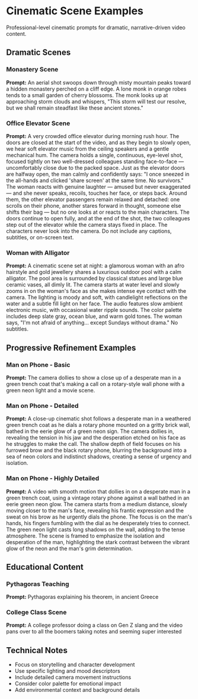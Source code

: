 # Cinematic Scene Examples

Professional-level cinematic prompts for dramatic, narrative-driven video content.

## Dramatic Scenes

### Monastery Scene
**Prompt:** An aerial shot swoops down through misty mountain peaks toward a hidden monastery perched on a cliff edge. A lone monk in orange robes tends to a small garden of cherry blossoms. The monk looks up at approaching storm clouds and whispers, "This storm will test our resolve, but we shall remain steadfast like these ancient stones."

### Office Elevator Scene
**Prompt:** A very crowded office elevator during morning rush hour. The doors are closed at the start of the video, and as they begin to slowly open, we hear soft elevator music from the ceiling speakers and a gentle mechanical hum. The camera holds a single, continuous, eye-level shot, focused tightly on two well-dressed colleagues standing face-to-face — uncomfortably close due to the packed space. Just as the elevator doors are halfway open, the man calmly and confidently says: "I once sneezed in the all-hands and clicked 'share screen' at the same time. No survivors." The woman reacts with genuine laughter — amused but never exaggerated — and she never speaks, recoils, touches her face, or steps back. Around them, the other elevator passengers remain relaxed and detached: one scrolls on their phone, another stares forward in thought, someone else shifts their bag — but no one looks at or reacts to the main characters. The doors continue to open fully, and at the end of the shot, the two colleagues step out of the elevator while the camera stays fixed in place. The characters never look into the camera. Do not include any captions, subtitles, or on-screen text.

### Woman with Alligator
**Prompt:** A cinematic scene set at night: a glamorous woman with an afro hairstyle and gold jewellery shares a luxurious outdoor pool with a calm alligator. The pool area is surrounded by classical statues and large blue ceramic vases, all dimly lit. The camera starts at water level and slowly zooms in on the woman's face as she makes intense eye contact with the camera. The lighting is moody and soft, with candlelight reflections on the water and a subtle fill light on her face. The audio features slow ambient electronic music, with occasional water ripple sounds. The color palette includes deep slate gray, ocean blue, and warm gold tones. The woman says, "I'm not afraid of anything… except Sundays without drama." No subtitles.

## Progressive Refinement Examples

### Man on Phone - Basic
**Prompt:** The camera dollies to show a close up of a desperate man in a green trench coat that's making a call on a rotary-style wall phone with a green neon light and a movie scene.

### Man on Phone - Detailed
**Prompt:** A close-up cinematic shot follows a desperate man in a weathered green trench coat as he dials a rotary phone mounted on a gritty brick wall, bathed in the eerie glow of a green neon sign. The camera dollies in, revealing the tension in his jaw and the desperation etched on his face as he struggles to make the call. The shallow depth of field focuses on his furrowed brow and the black rotary phone, blurring the background into a sea of neon colors and indistinct shadows, creating a sense of urgency and isolation.

### Man on Phone - Highly Detailed
**Prompt:** A video with smooth motion that dollies in on a desperate man in a green trench coat, using a vintage rotary phone against a wall bathed in an eerie green neon glow. The camera starts from a medium distance, slowly moving closer to the man's face, revealing his frantic expression and the sweat on his brow as he urgently dials the phone. The focus is on the man's hands, his fingers fumbling with the dial as he desperately tries to connect. The green neon light casts long shadows on the wall, adding to the tense atmosphere. The scene is framed to emphasize the isolation and desperation of the man, highlighting the stark contrast between the vibrant glow of the neon and the man's grim determination.

## Educational Content

### Pythagoras Teaching
**Prompt:** Pythagoras explaining his theorem, in ancient Greece

### College Class Scene
**Prompt:** A college professor doing a class on Gen Z slang and the video pans over to all the boomers taking notes and seeming super interested

## Technical Notes

- Focus on storytelling and character development
- Use specific lighting and mood descriptors
- Include detailed camera movement instructions
- Consider color palette for emotional impact
- Add environmental context and background details
